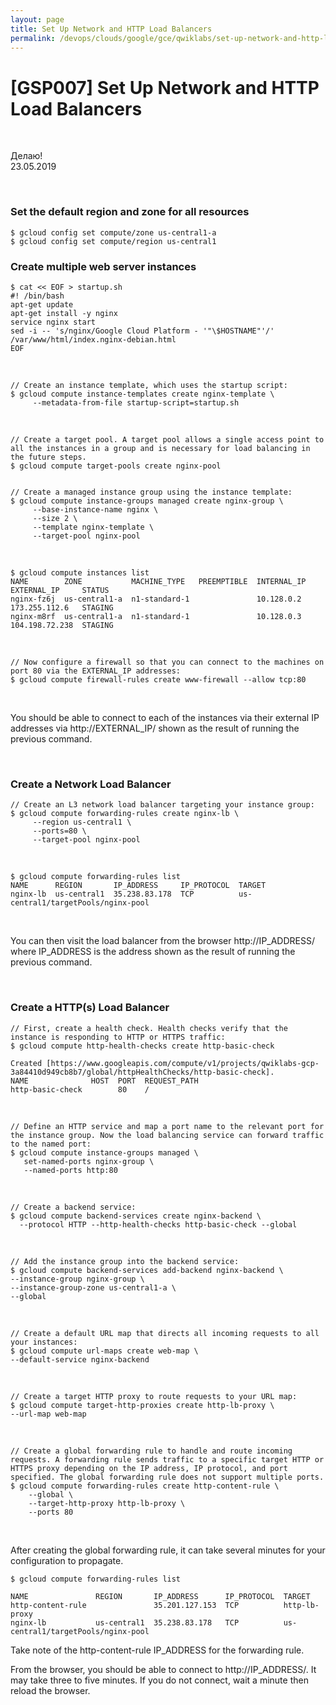 ```yaml
---
layout: page
title: Set Up Network and HTTP Load Balancers
permalink: /devops/clouds/google/gce/qwiklabs/set-up-network-and-http-load-balancers/
---
```


# [GSP007] Set Up Network and HTTP Load Balancers


<br/>

Делаю!  
23.05.2019

<br/>

### Set the default region and zone for all resources

    $ gcloud config set compute/zone us-central1-a
    $ gcloud config set compute/region us-central1


### Create multiple web server instances

```
$ cat << EOF > startup.sh
#! /bin/bash
apt-get update
apt-get install -y nginx
service nginx start
sed -i -- 's/nginx/Google Cloud Platform - '"\$HOSTNAME"'/' /var/www/html/index.nginx-debian.html
EOF
```

<br/>

    // Create an instance template, which uses the startup script:
    $ gcloud compute instance-templates create nginx-template \
         --metadata-from-file startup-script=startup.sh

<br/>

    // Create a target pool. A target pool allows a single access point to all the instances in a group and is necessary for load balancing in the future steps.
    $ gcloud compute target-pools create nginx-pool


    // Create a managed instance group using the instance template:
    $ gcloud compute instance-groups managed create nginx-group \
         --base-instance-name nginx \
         --size 2 \
         --template nginx-template \
         --target-pool nginx-pool

<br/>

    $ gcloud compute instances list
    NAME        ZONE           MACHINE_TYPE   PREEMPTIBLE  INTERNAL_IP  EXTERNAL_IP     STATUS
    nginx-fz6j  us-central1-a  n1-standard-1               10.128.0.2   173.255.112.6   STAGING
    nginx-m8rf  us-central1-a  n1-standard-1               10.128.0.3   104.198.72.238  STAGING

<br/>

    // Now configure a firewall so that you can connect to the machines on port 80 via the EXTERNAL_IP addresses:
    $ gcloud compute firewall-rules create www-firewall --allow tcp:80

<br/>

You should be able to connect to each of the instances via their external IP addresses via http://EXTERNAL_IP/ shown as the result of running the previous command.

<br/>

### Create a Network Load Balancer

    // Create an L3 network load balancer targeting your instance group:
    $ gcloud compute forwarding-rules create nginx-lb \
         --region us-central1 \
         --ports=80 \
         --target-pool nginx-pool

<br/>

    $ gcloud compute forwarding-rules list
    NAME      REGION       IP_ADDRESS     IP_PROTOCOL  TARGET
    nginx-lb  us-central1  35.238.83.178  TCP          us-central1/targetPools/nginx-pool

<br/>

You can then visit the load balancer from the browser http://IP_ADDRESS/ where IP_ADDRESS is the address shown as the result of running the previous command.

<br/>

### Create a HTTP(s) Load Balancer

    // First, create a health check. Health checks verify that the instance is responding to HTTP or HTTPS traffic:
    $ gcloud compute http-health-checks create http-basic-check

    Created [https://www.googleapis.com/compute/v1/projects/qwiklabs-gcp-3a84410d949cb8b7/global/httpHealthChecks/http-basic-check].
    NAME              HOST  PORT  REQUEST_PATH
    http-basic-check        80    /

<br/>

    // Define an HTTP service and map a port name to the relevant port for the instance group. Now the load balancing service can forward traffic to the named port:
    $ gcloud compute instance-groups managed \
       set-named-ports nginx-group \
       --named-ports http:80

<br/>

    // Create a backend service:
    $ gcloud compute backend-services create nginx-backend \
      --protocol HTTP --http-health-checks http-basic-check --global

<br/>

    // Add the instance group into the backend service:
    $ gcloud compute backend-services add-backend nginx-backend \
    --instance-group nginx-group \
    --instance-group-zone us-central1-a \
    --global

<br/>

    // Create a default URL map that directs all incoming requests to all your instances:
    $ gcloud compute url-maps create web-map \
    --default-service nginx-backend

<br/>

    // Create a target HTTP proxy to route requests to your URL map:
    $ gcloud compute target-http-proxies create http-lb-proxy \
    --url-map web-map

<br/>

    // Create a global forwarding rule to handle and route incoming requests. A forwarding rule sends traffic to a specific target HTTP or HTTPS proxy depending on the IP address, IP protocol, and port specified. The global forwarding rule does not support multiple ports.
    $ gcloud compute forwarding-rules create http-content-rule \
        --global \
        --target-http-proxy http-lb-proxy \
        --ports 80

<br/>

After creating the global forwarding rule, it can take several minutes for your configuration to propagate.


    $ gcloud compute forwarding-rules list

    NAME               REGION       IP_ADDRESS      IP_PROTOCOL  TARGET
    http-content-rule               35.201.127.153  TCP          http-lb-proxy
    nginx-lb           us-central1  35.238.83.178   TCP          us-central1/targetPools/nginx-pool


Take note of the http-content-rule IP_ADDRESS for the forwarding rule.

From the browser, you should be able to connect to http://IP_ADDRESS/. It may take three to five minutes. If you do not connect, wait a minute then reload the browser.
